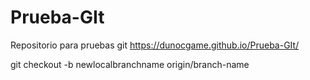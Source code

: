# Prueba-GIt
Repositorio para pruebas git
https://dunocgame.github.io/Prueba-GIt/

git checkout -b newlocalbranchname origin/branch-name